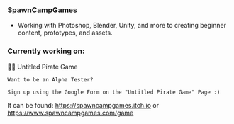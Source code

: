 ### SpawnCampGames
- Working with Photoshop, Blender, Unity, and more to creating beginner content, prototypes, and assets.

### Currently working on:
🏴‍☠️ Untitled Pirate Game
```
Want to be an Alpha Tester?
```
```
Sign up using the Google Form on the "Untitled Pirate Game" Page :)
```
It can be found:
https://spawncampgames.itch.io or  
https://www.spawncampgames.com/game

<!--
**SpawnCampGames/SpawnCampGames** is a ✨ _special_ ✨ repository because its `README.md` (this file) appears on your GitHub profile.

Here are some ideas to get you started:

- 🔭 I’m currently working on ...
- 🌱 I’m currently learning ...
- 👯 I’m looking to collaborate on ...
- 🤔 I’m looking for help with ...
- 💬 Ask me about ...
- 📫 How to reach me: ...
- 😄 Pronouns: ...
- ⚡ Fun fact: ...
-->
